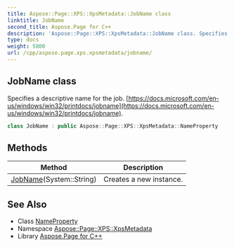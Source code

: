 ```yaml
---
title: Aspose::Page::XPS::XpsMetadata::JobName class
linktitle: JobName
second_title: Aspose.Page for C++
description: 'Aspose::Page::XPS::XpsMetadata::JobName class. Specifies a descriptive name for the job.  in C++.'
type: docs
weight: 5800
url: /cpp/aspose.page.xps.xpsmetadata/jobname/
---
```

## JobName class


Specifies a descriptive name for the job. [https://docs.microsoft.com/en-us/windows/win32/printdocs/jobname](https://docs.microsoft.com/en-us/windows/win32/printdocs/jobname).

```cpp
class JobName : public Aspose::Page::XPS::XpsMetadata::NameProperty
```

## Methods

| Method | Description |
| --- | --- |
| [JobName](./jobname/)(System::String) | Creates a new instance. |
## See Also

* Class [NameProperty](../nameproperty/)
* Namespace [Aspose::Page::XPS::XpsMetadata](../)
* Library [Aspose.Page for C++](../../)
